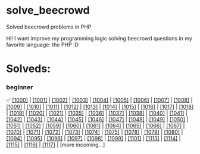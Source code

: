 # solve_beecrowd
Solved beecrowd problems in PHP

Hi! I want improve my programming logic solving beecrowd questions in my favorite language: the PHP :D

# Solveds:

### beginner

✅ [[1000]](https://github.com/KayckMatias/solve_beecrowd/blob/main/beginner/0_99/1000.php) |
[[1001]](https://github.com/KayckMatias/solve_beecrowd/blob/main/beginner/0_99/1001.php) |
[[1002]](https://github.com/KayckMatias/solve_beecrowd/blob/main/beginner/0_99/1002.php) |
[[1003]](https://github.com/KayckMatias/solve_beecrowd/blob/main/beginner/0_99/1003.php) |
[[1004]](https://github.com/KayckMatias/solve_beecrowd/blob/main/beginner/0_99/1004.php) |
[[1005]](https://github.com/KayckMatias/solve_beecrowd/blob/main/beginner/0_99/1005.php) |
[[1006]](https://github.com/KayckMatias/solve_beecrowd/blob/main/beginner/0_99/1006.php) |
[[1007]](https://github.com/KayckMatias/solve_beecrowd/blob/main/beginner/0_99/1007.php) | 
[[1008]](https://github.com/KayckMatias/solve_beecrowd/blob/main/beginner/0_99/1008.php) | 
[[1009]](https://github.com/KayckMatias/solve_beecrowd/blob/main/beginner/0_99/1009.php) | 
[[1010]](https://github.com/KayckMatias/solve_beecrowd/blob/main/beginner/0_99/1010.php) | 
[[1011]](https://github.com/KayckMatias/solve_beecrowd/blob/main/beginner/0_99/1011.php) | 
[[1012]](https://github.com/KayckMatias/solve_beecrowd/blob/main/beginner/0_99/1012.php) | 
[[1013]](https://github.com/KayckMatias/solve_beecrowd/blob/main/beginner/0_99/1013.php) | 
[[1014]](https://github.com/KayckMatias/solve_beecrowd/blob/main/beginner/0_99/1014.php) | 
[[1015]](https://github.com/KayckMatias/solve_beecrowd/blob/main/beginner/0_99/1015.php) | 
[[1016]](https://github.com/KayckMatias/solve_beecrowd/blob/main/beginner/0_99/1016.php) | 
[[1017]](https://github.com/KayckMatias/solve_beecrowd/blob/main/beginner/0_99/1017.php) | 
[[1018]](https://github.com/KayckMatias/solve_beecrowd/blob/main/beginner/0_99/1018.php) | 
[[1019]](https://github.com/KayckMatias/solve_beecrowd/blob/main/beginner/0_99/1019.php) | 
[[1020]](https://github.com/KayckMatias/solve_beecrowd/blob/main/beginner/0_99/1020.php) | 
[[1021]](https://github.com/KayckMatias/solve_beecrowd/blob/main/beginner/0_99/1021.php) | 
[[1035]](https://github.com/KayckMatias/solve_beecrowd/blob/main/beginner/0_99/1035.php) | 
[[1036]](https://github.com/KayckMatias/solve_beecrowd/blob/main/beginner/0_99/1036.php) | 
[[1037]](https://github.com/KayckMatias/solve_beecrowd/blob/main/beginner/0_99/1037.php) | 
[[1038]](https://github.com/KayckMatias/solve_beecrowd/blob/main/beginner/0_99/1038.php) | 
[[1040]](https://github.com/KayckMatias/solve_beecrowd/blob/main/beginner/0_99/1040.php) | 
[[1041]](https://github.com/KayckMatias/solve_beecrowd/blob/main/beginner/0_99/1041.php) | 
[[1042]](https://github.com/KayckMatias/solve_beecrowd/blob/main/beginner/0_99/1042.php) | 
[[1043]](https://github.com/KayckMatias/solve_beecrowd/blob/main/beginner/0_99/1043.php) | 
[[1044]](https://github.com/KayckMatias/solve_beecrowd/blob/main/beginner/0_99/1044.php) | 
[[1045]](https://github.com/KayckMatias/solve_beecrowd/blob/main/beginner/0_99/1045.php) | 
[[1046]](https://github.com/KayckMatias/solve_beecrowd/blob/main/beginner/0_99/1046.php) | 
[[1047]](https://github.com/KayckMatias/solve_beecrowd/blob/main/beginner/0_99/1047.php) | 
[[1048]](https://github.com/KayckMatias/solve_beecrowd/blob/main/beginner/0_99/1048.php) | 
[[1049]](https://github.com/KayckMatias/solve_beecrowd/blob/main/beginner/0_99/1049.php) | 
[[1050]](https://github.com/KayckMatias/solve_beecrowd/blob/main/beginner/0_99/1050.php) | 
[[1051]](https://github.com/KayckMatias/solve_beecrowd/blob/main/beginner/0_99/1051.php) | 
[[1052]](https://github.com/KayckMatias/solve_beecrowd/blob/main/beginner/0_99/1052.php) | 
[[1059]](https://github.com/KayckMatias/solve_beecrowd/blob/main/beginner/0_99/1059.php) | 
[[1060]](https://github.com/KayckMatias/solve_beecrowd/blob/main/beginner/0_99/1060.php) | 
[[1061]](https://github.com/KayckMatias/solve_beecrowd/blob/main/beginner/0_99/1061.php) | 
[[1064]](https://github.com/KayckMatias/solve_beecrowd/blob/main/beginner/0_99/1064.php) | 
[[1065]](https://github.com/KayckMatias/solve_beecrowd/blob/main/beginner/0_99/1065.php) | 
[[1066]](https://github.com/KayckMatias/solve_beecrowd/blob/main/beginner/0_99/1066.php) | 
[[1067]](https://github.com/KayckMatias/solve_beecrowd/blob/main/beginner/0_99/1067.php) | 
[[1070]](https://github.com/KayckMatias/solve_beecrowd/blob/main/beginner/0_99/1070.php) | 
[[1071]](https://github.com/KayckMatias/solve_beecrowd/blob/main/beginner/0_99/1071.php) | 
[[1072]](https://github.com/KayckMatias/solve_beecrowd/blob/main/beginner/0_99/1072.php) | 
[[1073]](https://github.com/KayckMatias/solve_beecrowd/blob/main/beginner/0_99/1073.php) | 
[[1074]](https://github.com/KayckMatias/solve_beecrowd/blob/main/beginner/0_99/1074.php) | 
[[1075]](https://github.com/KayckMatias/solve_beecrowd/blob/main/beginner/0_99/1075.php) | 
[[1078]](https://github.com/KayckMatias/solve_beecrowd/blob/main/beginner/0_99/1078.php) | 
[[1079]](https://github.com/KayckMatias/solve_beecrowd/blob/main/beginner/0_99/1079.php) | 
[[1080]](https://github.com/KayckMatias/solve_beecrowd/blob/main/beginner/0_99/1080.php) | 
[[1094]](https://github.com/KayckMatias/solve_beecrowd/blob/main/beginner/0_99/1094.php) | 
[[1095]](https://github.com/KayckMatias/solve_beecrowd/blob/main/beginner/0_99/1095.php) | 
[[1096]](https://github.com/KayckMatias/solve_beecrowd/blob/main/beginner/0_99/1096.php) | 
[[1097]](https://github.com/KayckMatias/solve_beecrowd/blob/main/beginner/0_99/1097.php) | 
[[1098]](https://github.com/KayckMatias/solve_beecrowd/blob/main/beginner/0_99/1098.php) | 
[[1099]](https://github.com/KayckMatias/solve_beecrowd/blob/main/beginner/0_99/1099.php) | 
[[1101]](https://github.com/KayckMatias/solve_beecrowd/blob/main/beginner/100_199/1101.php) | 
[[1113]](https://github.com/KayckMatias/solve_beecrowd/blob/main/beginner/100_199/1113.php) | 
[[1114]](https://github.com/KayckMatias/solve_beecrowd/blob/main/beginner/100_199/1114.php) | 
[[1115]](https://github.com/KayckMatias/solve_beecrowd/blob/main/beginner/100_199/1115.php) | 
[[1116]](https://github.com/KayckMatias/solve_beecrowd/blob/main/beginner/100_199/1116.php) | 
[[1117]](https://github.com/KayckMatias/solve_beecrowd/blob/main/beginner/100_199/1117.php) | 
[more incoming...]